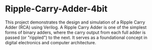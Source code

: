 # Ripple-Carry-Adder-4bit
This project demonstrates the design and simulation of a Ripple Carry Adder (RCA) using Verilog. A Ripple Carry Adder is one of the simplest forms of binary adders, where the carry output from each full adder is passed (or "rippled") to the next. It serves as a foundational concept in digital electronics and computer architecture.
